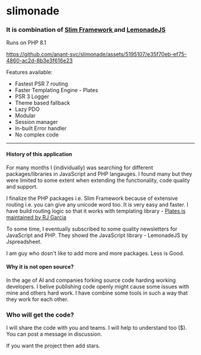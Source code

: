 # slimonade 
### It is combination of [ Slim Framework ]( https://www.slimframework.com/ ) and [ LemonadeJS ]( https://lemonadejs.net/ )

Runs on PHP 8.1

https://github.com/anant-svc/slimonade/assets/5195107/e35f70eb-ef75-4860-ac2d-8b3e3f616e23

Features available:
* Fastest PSR 7 routing
* Faster Templating Engine - Plates
* PSR 3 Logger
* Theme based fallback
* Lazy PDO
* Modular
* Session manager
* In-built Error handler
* No complex code

---

#### History of this application
For many months I (individually) was searching for different packages/libraries in JavaScript and PHP langauges. I found many but they were limited to some extent when extending the functionality, code quality and support.

I finalize the PHP packages i.e. Slim Framework because of extensive routing i.e. you can give any unicode word too. It is very easy and faster. I have build routing logic so that it works with templating library - [ Plates is maintained by RJ Garcia ]( https://platesphp.com/ )

To some time, I eventually subscribed to some quality newsletters for JavaScript and PHP. They showd the JavaScript library - LemonadeJS by Jspreadsheet.

I am guy who dosn't like to add more and more packages. Less is Good.

#### Why it is not open source?
In the age of AI and companies forking source code harding working developers. I belive publishing code openly might cause some issues with mine and others hard work. I have combine some tools in such a way that they work for each other.

### Who will get the code?
I will share the code with you and teams. I will help to understand too ($). You can post a message in discussion.

If you want the project then add stars.
